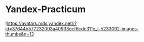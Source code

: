 # Yandex-Practicum

!https://avatars.mds.yandex.net/i?id=37644b577232003a40933ecf6cdc311e_l-5233092-images-thumbs&n=13
